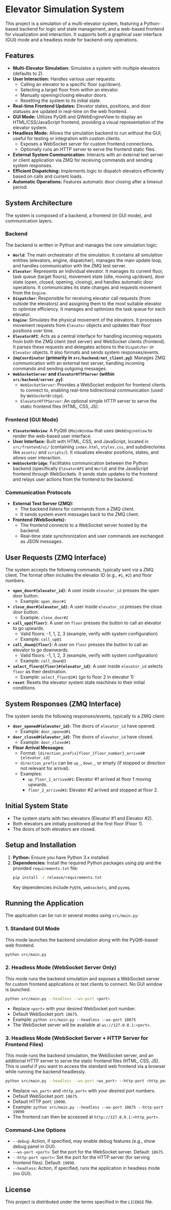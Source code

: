 # Elevator Simulation System

This project is a simulation of a multi-elevator system, featuring a Python-based backend for logic and state management, and a web-based frontend for visualization and interaction. It supports both a graphical user interface (GUI) mode and a headless mode for backend-only operations.

## Features

- **Multi-Elevator Simulation:** Simulates a system with multiple elevators (defaults to 2).
- **User Interaction:** Handles various user requests:
    - Calling an elevator to a specific floor (up/down).
    - Selecting a target floor from within an elevator.
    - Manually opening/closing elevator doors.
    - Resetting the system to its initial state.
- **Real-time Frontend Updates:** Elevator states, positions, and door statuses are updated in real-time on the web frontend.
- **GUI Mode:** Utilizes PyQt6 and QWebEngineView to display an HTML/CSS/JavaScript frontend, providing a visual representation of the elevator system.
- **Headless Mode:** Allows the simulation backend to run without the GUI, useful for testing or integration with custom clients.
    - Exposes a WebSocket server for custom frontend connections.
    - Optionally runs an HTTP server to serve the frontend static files.
- **External System Communication:** Interacts with an external test server or client application via ZMQ for receiving commands and sending system responses.
- **Efficient Dispatching:** Implements logic to dispatch elevators efficiently based on calls and current loads.
- **Automatic Operations:** Features automatic door closing after a timeout period.

## System Architecture

The system is composed of a backend, a frontend (in GUI mode), and communication layers.

### Backend

The backend is written in Python and manages the core simulation logic:

- **`World`**: The main orchestrator of the simulation. It contains all simulation entities (elevators, engine, dispatcher), manages the main update loop, and handles communication with the ZMQ test server.
- **`Elevator`**: Represents an individual elevator. It manages its current floor, task queue (target floors), movement state (idle, moving up/down), door state (open, closed, opening, closing), and handles automatic door operations. It communicates its state changes and requests movement from the `Engine`.
- **`Dispatcher`**: Responsible for receiving elevator call requests (from outside the elevators) and assigning them to the most suitable elevator to optimize efficiency. It manages and optimizes the task queue for each elevator.
- **`Engine`**: Simulates the physical movement of the elevators. It processes movement requests from `Elevator` objects and updates their floor positions over time.
- **`ElevatorAPI`**: Acts as a central interface for handling incoming requests from both the ZMQ client (test server) and WebSocket clients (frontend). It parses these requests and delegates actions to the `Dispatcher` or `Elevator` objects. It also formats and sends system responses/events.
- **`ZmqCoordinator` (primarily in `src/backend/net_client.py`)**: Manages ZMQ communication with an external test server, handling incoming commands and sending outgoing messages.
- **`WebSocketServer` and `ElevatorHTTPServer` (within `src/backend/server.py`)**:
    - `WebSocketServer`: Provides a WebSocket endpoint for frontend clients to connect to, enabling real-time bidirectional communication (used by `WebSocketBridge`).
    - `ElevatorHTTPServer`: An optional simple HTTP server to serve the static frontend files (HTML, CSS, JS).

### Frontend (GUI Mode)

- **`ElevatorWebview`**: A PyQt6 `QMainWindow` that uses `QWebEngineView` to render the web-based user interface.
- **User Interface:** Built with HTML, CSS, and JavaScript, located in `src/frontend/ui/` (containing `index.html`, `styles.css`, and subdirectories like `assets/` and `scripts/`). It visualizes elevator positions, states, and allows user interaction.
- **`WebSocketBridge`**: Facilitates communication between the Python backend (specifically `ElevatorAPI` and `World`) and the JavaScript frontend through WebSockets. It sends state updates to the frontend and relays user actions from the frontend to the backend.

### Communication Protocols

- **External Test Server (ZMQ):**
    - The backend listens for commands from a ZMQ client.
    - It sends system event messages back to the ZMQ client.
- **Frontend (WebSockets):**
    - The frontend connects to a WebSocket server hosted by the backend.
    - Real-time state synchronization and user commands are exchanged as JSON messages.

## User Requests (ZMQ Interface)

The system accepts the following commands, typically sent via a ZMQ client. The format often includes the elevator ID (e.g., `#1`, `#2`) and floor numbers.

- **`open_door#{elevator_id}`**: A user inside `elevator_id` presses the open door button.
    - Example: `open_door#1`
- **`close_door#{elevator_id}`**: A user inside `elevator_id` presses the close door button.
    - Example: `close_door#2`
- **`call_up@{floor}`**: A user on `floor` presses the button to call an elevator to go upwards.
    - Valid floors: -1, 1, 2, 3 (example, verify with system configuration)
    - Example: `call_up@1`
- **`call_down@{floor}`**: A user on `floor` presses the button to call an elevator to go downwards.
    - Valid floors: -1, 1, 2, 3 (example, verify with system configuration)
    - Example: `call_down@3`
- **`select_floor@{floor}#{elevator_id}`**: A user inside `elevator_id` selects `floor` as their destination.
    - Example: `select_floor@2#1` (go to floor 2 in elevator 1)
- **`reset`**: Resets the elevator system state machines to their initial conditions.

## System Responses (ZMQ Interface)

The system sends the following responses/events, typically to a ZMQ client:

- **`door_opened#{elevator_id}`**: The doors of `elevator_id` have opened.
    - Example: `door_opened#1`
- **`door_closed#{elevator_id}`**: The doors of `elevator_id` have closed.
    - Example: `door_closed#1`
- **Floor Arrival Messages**:
    - Format: `{direction_prefix}floor_{floor_number}_arrived#{elevator_id}`
    - `direction_prefix` can be `up_`, `down_`, or empty (if stopped or direction not relevant for arrival).
    - Examples:
        - `up_floor_1_arrived#1`: Elevator #1 arrived at floor 1 moving upwards.
        - `floor_2_arrived#2`: Elevator #2 arrived and stopped at floor 2.

## Initial System State

- The system starts with two elevators (Elevator #1 and Elevator #2).
- Both elevators are initially positioned at the first floor (Floor 1).
- The doors of both elevators are closed.

## Setup and Installation

1.  **Python:** Ensure you have Python 3.x installed.
2.  **Dependencies:** Install the required Python packages using pip and the provided `requirements.txt` file:
    ```bash
    pip install -r release/requirements.txt
    ```
    Key dependencies include `PyQt6`, `websockets`, and `pyzmq`.

## Running the Application

The application can be run in several modes using `src/main.py`:

### 1. Standard GUI Mode

This mode launches the backend simulation along with the PyQt6-based web frontend.

```bash
python src/main.py
```

### 2. Headless Mode (WebSocket Server Only)

This mode runs the backend simulation and exposes a WebSocket server for custom frontend applications or test clients to connect. No GUI window is launched.

```bash
python src/main.py --headless --ws-port <port>
```

- Replace `<port>` with your desired WebSocket port number.
- Default WebSocket port: `18675`.
- Example: `python src/main.py --headless --ws-port 18675`
- The WebSocket server will be available at `ws://127.0.0.1:<port>`.

### 3. Headless Mode (WebSocket Server + HTTP Server for Frontend Files)

This mode runs the backend simulation, the WebSocket server, and an additional HTTP server to serve the static frontend files (HTML, CSS, JS). This is useful if you want to access the standard web frontend via a browser while running the backend headlessly.

```bash
python src/main.py --headless --ws-port <ws_port> --http-port <http_port>
```

- Replace `<ws_port>` and `<http_port>` with your desired port numbers.
- Default WebSocket port: `18675`.
- Default HTTP port: `19090`.
- Example: `python src/main.py --headless --ws-port 18675 --http-port 19090`
- The frontend can then be accessed at `http://127.0.0.1:<http_port>`.

### Command-Line Options

- `--debug`: Action, if specified, may enable debug features (e.g., show debug panel in GUI).
- `--ws-port <port>`: Set the port for the WebSocket server. Default: `18675`.
- `--http-port <port>`: Set the port for the HTTP server (for serving frontend files). Default: `19090`.
- `--headless`: Action, if specified, runs the application in headless mode (no GUI).


## License

This project is distributed under the terms specified in the `LICENSE` file.
